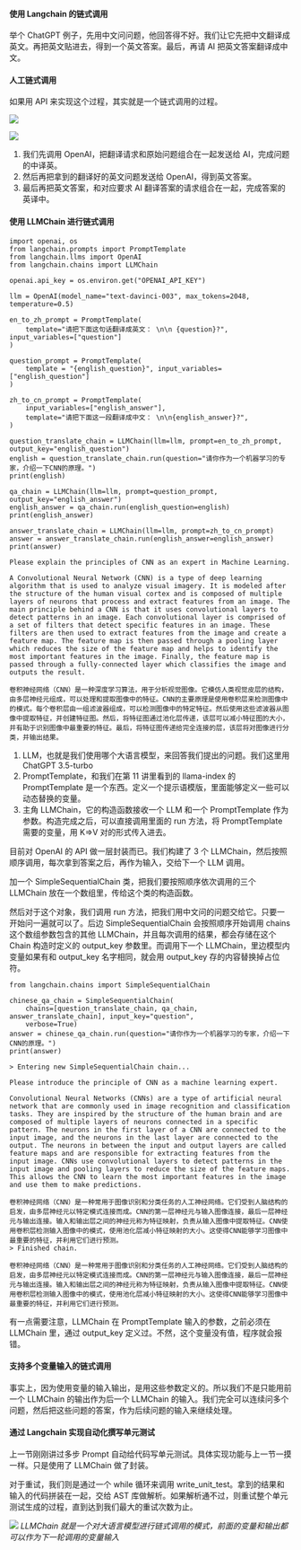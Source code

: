 #### 使用 Langchain 的链式调用

举个 ChatGPT 例子，先用中文问问题，他回答得不好。我们让它先把中文翻译成英文。再把英文贴进去，得到一个英文答案。最后，再请 AI 把英文答案翻译成中文。

#### 人工链式调用

如果用 API 来实现这个过程，其实就是一个链式调用的过程。

![](../images/14-1.png)

![](../images/14-2.png)

1. 我们先调用 OpenAI，把翻译请求和原始问题组合在一起发送给 AI，完成问题的中译英。
2. 然后再把拿到的翻译好的英文问题发送给 OpenAI，得到英文答案。
3. 最后再把英文答案，和对应要求 AI 翻译答案的请求组合在一起，完成答案的英译中。

#### 使用 LLMChain 进行链式调用

```
import openai, os
from langchain.prompts import PromptTemplate
from langchain.llms import OpenAI
from langchain.chains import LLMChain

openai.api_key = os.environ.get("OPENAI_API_KEY")

llm = OpenAI(model_name="text-davinci-003", max_tokens=2048, temperature=0.5)

en_to_zh_prompt = PromptTemplate(
    template="请把下面这句话翻译成英文： \n\n {question}?", input_variables=["question"]
)

question_prompt = PromptTemplate(
    template = "{english_question}", input_variables=["english_question"]
)

zh_to_cn_prompt = PromptTemplate(
    input_variables=["english_answer"],
    template="请把下面这一段翻译成中文： \n\n{english_answer}?",
)

question_translate_chain = LLMChain(llm=llm, prompt=en_to_zh_prompt, output_key="english_question")
english = question_translate_chain.run(question="请你作为一个机器学习的专家，介绍一下CNN的原理。")
print(english)

qa_chain = LLMChain(llm=llm, prompt=question_prompt, output_key="english_answer")
english_answer = qa_chain.run(english_question=english)
print(english_answer)

answer_translate_chain = LLMChain(llm=llm, prompt=zh_to_cn_prompt)
answer = answer_translate_chain.run(english_answer=english_answer)
print(answer)
```

```
Please explain the principles of CNN as an expert in Machine Learning.

A Convolutional Neural Network (CNN) is a type of deep learning algorithm that is used to analyze visual imagery. It is modeled after the structure of the human visual cortex and is composed of multiple layers of neurons that process and extract features from an image. The main principle behind a CNN is that it uses convolutional layers to detect patterns in an image. Each convolutional layer is comprised of a set of filters that detect specific features in an image. These filters are then used to extract features from the image and create a feature map. The feature map is then passed through a pooling layer which reduces the size of the feature map and helps to identify the most important features in the image. Finally, the feature map is passed through a fully-connected layer which classifies the image and outputs the result.

卷积神经网络（CNN）是一种深度学习算法，用于分析视觉图像。它模仿人类视觉皮层的结构，由多层神经元组成，可以处理和提取图像中的特征。CNN的主要原理是使用卷积层来检测图像中的模式。每个卷积层由一组滤波器组成，可以检测图像中的特定特征。然后使用这些滤波器从图像中提取特征，并创建特征图。然后，将特征图通过池化层传递，该层可以减小特征图的大小，并有助于识别图像中最重要的特征。最后，将特征图传递给完全连接的层，该层将对图像进行分类，并输出结果。
```

1. LLM，也就是我们使用哪个大语言模型，来回答我们提出的问题。我们这里用 ChatGPT 3.5-turbo
2. PromptTemplate，和我们在第 11 讲里看到的 llama-index 的 PromptTemplate 是一个东西。定义一个提示语模版，里面能够定义一些可以动态替换的变量。
3. 主角 LLMChain，它的构造函数接收一个 LLM 和一个 PromptTemplate 作为参数。构造完成之后，可以直接调用里面的 run 方法，将 PromptTemplate 需要的变量，用 K=>V 对的形式传入进去。

目前对 OpenAI 的 API 做一层封装而已。我们构建了 3 个 LLMChain，然后按照顺序调用，每次拿到答案之后，再作为输入，交给下一个 LLM 调用。

加一个 SimpleSequentialChain 类，把我们要按照顺序依次调用的三个 LLMChain 放在一个数组里，传给这个类的构造函数。

然后对于这个对象，我们调用 run 方法，把我们用中文问的问题交给它。只要一开始问一遍就可以了。后边 SimpleSequentialChain 会按照顺序开始调用 chains 这个数组参数包含的其他 LLMChain，并且每次调用的结果，都会存储在这个 Chain 构造时定义的 output_key 参数里。而调用下一个 LLMChain，里边模型内变量如果有和 output_key 名字相同，就会用 output_key 存的内容替换掉占位符。

```
from langchain.chains import SimpleSequentialChain

chinese_qa_chain = SimpleSequentialChain(
    chains=[question_translate_chain, qa_chain, answer_translate_chain], input_key="question",
    verbose=True)
answer = chinese_qa_chain.run(question="请你作为一个机器学习的专家，介绍一下CNN的原理。")
print(answer)
```

```
> Entering new SimpleSequentialChain chain...

Please introduce the principle of CNN as a machine learning expert.

Convolutional Neural Networks (CNNs) are a type of artificial neural network that are commonly used in image recognition and classification tasks. They are inspired by the structure of the human brain and are composed of multiple layers of neurons connected in a specific pattern. The neurons in the first layer of a CNN are connected to the input image, and the neurons in the last layer are connected to the output. The neurons in between the input and output layers are called feature maps and are responsible for extracting features from the input image. CNNs use convolutional layers to detect patterns in the input image and pooling layers to reduce the size of the feature maps. This allows the CNN to learn the most important features in the image and use them to make predictions.

卷积神经网络（CNN）是一种常用于图像识别和分类任务的人工神经网络。它们受到人脑结构的启发，由多层神经元以特定模式连接而成。CNN的第一层神经元与输入图像连接，最后一层神经元与输出连接。输入和输出层之间的神经元称为特征映射，负责从输入图像中提取特征。CNN使用卷积层检测输入图像中的模式，使用池化层减小特征映射的大小。这使得CNN能够学习图像中最重要的特征，并利用它们进行预测。
> Finished chain.
```

```
卷积神经网络（CNN）是一种常用于图像识别和分类任务的人工神经网络。它们受到人脑结构的启发，由多层神经元以特定模式连接而成。CNN的第一层神经元与输入图像连接，最后一层神经元与输出连接。输入和输出层之间的神经元称为特征映射，负责从输入图像中提取特征。CNN使用卷积层检测输入图像中的模式，使用池化层减小特征映射的大小。这使得CNN能够学习图像中最重要的特征，并利用它们进行预测。
```

有一点需要注意，LLMChain 在 PromptTemplate 输入的参数，之前必须在 LLMChain 里，通过 output_key 定义过。不然，这个变量没有值，程序就会报错。

#### 支持多个变量输入的链式调用

事实上，因为使用变量的输入输出，是用这些参数定义的。所以我们不是只能用前一个 LLMChain 的输出作为后一个 LLMChain 的输入。我们完全可以连续问多个问题，然后把这些问题的答案，作为后续问题的输入来继续处理。

#### 通过 Langchain 实现自动化撰写单元测试

上一节刚刚讲过多步 Prompt 自动给代码写单元测试。具体实现功能与上一节一摸一样。只是使用了 LLMChain 做了封装。

对于重试，我们则是通过一个 while 循环来调用 write_unit_test。拿到的结果和输入的代码拼装在一起，交给 AST 库做解析。如果解析通不过，则重试整个单元测试生成的过程，直到达到我们最大的重试次数为止。

![](../images/14-3.png)
_LLMChain 就是一个对大语言模型进行链式调用的模式，前面的变量和输出都可以作为下一轮调用的变量输入_
